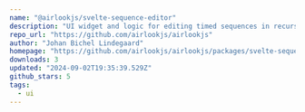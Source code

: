 ```yaml
---
name: "@airlookjs/svelte-sequence-editor"
description: "UI widget and logic for editing timed sequences in recursively nested structures of layers and blocks. Aimed at simple video and media editing in the browser."
repo_url: "https://github.com/airlookjs/airlookjs"
author: "Johan Bichel Lindegaard"
homepage: "https://github.com/airlookjs/airlookjs/packages/svelte-sequence-editor#readme"
downloads: 3
updated: "2024-09-02T19:35:39.529Z"
github_stars: 5
tags: 
  - ui
---
```


